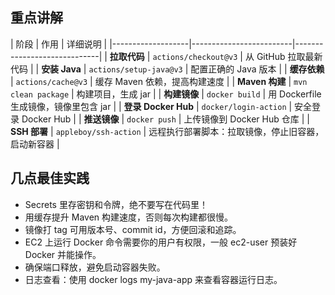 ## 重点讲解

| 阶段                | 作用                      | 详细说明                        |
    |-------------------|-------------------------|-----------------------------|
| **拉取代码**          | `actions/checkout@v3`   | 从 GitHub 拉取最新代码             |
| **安装 Java**       | `actions/setup-java@v3` | 配置正确的 Java 版本               |
| **缓存依赖**          | `actions/cache@v3`      | 缓存 Maven 依赖，提高构建速度          |
| **Maven 构建**      | `mvn clean package`     | 构建项目，生成 jar                 |
| **构建镜像**          | `docker build`          | 用 Dockerfile 生成镜像，镜像里包含 jar |
| **登录 Docker Hub** | `docker/login-action`   | 安全登录 Docker Hub             |
| **推送镜像**          | `docker push`           | 上传镜像到 Docker Hub 仓库         |
| **SSH 部署**        | `appleboy/ssh-action`   | 远程执行部署脚本：拉取镜像，停止旧容器，启动新容器   |

## 几点最佳实践

- Secrets 里存密钥和令牌，绝不要写在代码里！
- 用缓存提升 Maven 构建速度，否则每次构建都很慢。
- 镜像打 tag 可用版本号、commit id，方便回滚和追踪。
- EC2 上运行 Docker 命令需要你的用户有权限，一般 ec2-user 预装好 Docker 并能操作。
- 确保端口释放，避免启动容器失败。
- 日志查看：使用 docker logs my-java-app 来查看容器运行日志。